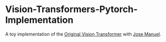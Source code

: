 # Vision-Transformers-Pytorch-Implementation

A toy implementation of the [Original Vision Transformer](https://arxiv.org/pdf/2010.11929.pdf) with [Jose Manuel](https://github.com/jmjaenlorites).
